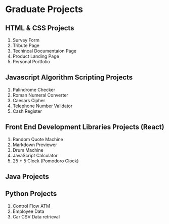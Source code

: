 # Graduate Projects

## HTML & CSS Projects
1. Survey Form
2. Tribute Page
3. Techincal Documentaion Page
4. Product Landing Page
5. Personal Portfolio

## Javascript Algorithm Scripting Projects
1. Palindrome Checker
2. Roman Numeral Converter
3. Caesars Cipher
4. Telephone Number Validator
5. Cash Register

## Front End Development Libraries Projects (React)
1. Random Quote Machine
2. Markdown Previewer
3. Drum Machine
4. JavaScript Calculator
5. 25 + 5 Clock (Pomodoro Clock)

## Java Projects

## Python Projects
1. Control Flow ATM
2. Employee Data
3. Car CSV Data retrieval
